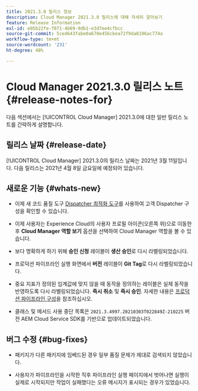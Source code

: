 ```yaml
---
title: 2021.3.0 릴리스 정보
description: Cloud Manager 2021.3.0 릴리스에 대해 자세히 알아보기
feature: Release Information
exl-id: e05b22fe-f071-4b69-9db1-e3d7ee4cfbcc
source-git-commit: 5ced643fabe0a670e456cbea72f9da8196ac774a
workflow-type: tm+mt
source-wordcount: '231'
ht-degree: 48%

---
```


# Cloud Manager 2021.3.0 릴리스 노트 {#release-notes-for}

다음 섹션에서는 [!UICONTROL Cloud Manager] 2021.3.0에 대한 일반 릴리스 노트를 간략하게 설명합니다.

## 릴리스 날짜 {#release-date}

[!UICONTROL Cloud Manager] 2021.3.0의 릴리스 날짜는 2021년 3월 11일입니다.
다음 릴리스는 2021년 4월 8일 금요일에 예정되어 있습니다.

## 새로운 기능 {#whats-new}

* 이제 새 코드 품질 도구 [Dispatcher 최적화 도구](https://experienceleague.adobe.com/en/docs/experience-manager-cloud-manager/content/using/custom-code-quality-rules#dispatcher-optimization-tool-rules)를 사용하여 고객 Dispatcher 구성을 확인할 수 있습니다.

* 이제 사용자는 Experience Cloud의 사용자 프로필 아이콘(오른쪽 위)으로 이동한 후 **Cloud Manager 역할 보기** 옵션을 선택하여 Cloud Manager 역할을 볼 수 있습니다.

* 보다 명확하게 하기 위해 **승인 신청** 레이블이 **생산 승인**&#x200B;로 다시 라벨링되었습니다.

* 프로덕션 파이프라인 실행 화면에서 **버전** 레이블이 **Git Tag**&#x200B;로 다시 라벨링되었습니다.

* 중요 지표가 정의된 임계값에 맞지 않을 때 동작을 정의하는 레이블은 실제 동작을 반영하도록 다시 라벨링되었습니다. **즉시 취소** 및 **즉시 승인**. 자세한 내용은 [프로덕션 파이프라인 구성](/help/using/production-pipelines.md)을 참조하십시오.

* 클래스 및 메서드 사용 중단 목록은 `2021.3.4997.20210303T022849Z-210225` 버전 AEM Cloud Service SDK를 기반으로 업데이트되었습니다.

## 버그 수정 {#bug-fixes}

* 패키지가 다른 패키지에 임베드된 경우 일부 품질 문제가 제대로 검색되지 않았습니다.

* 사용자가 파이프라인을 시작한 직후 파이프라인 실행 페이지에서 벗어나면 실행이 실제로 시작되지만 작업이 실패했다는 오류 메시지가 표시되는 경우가 있었습니다.
